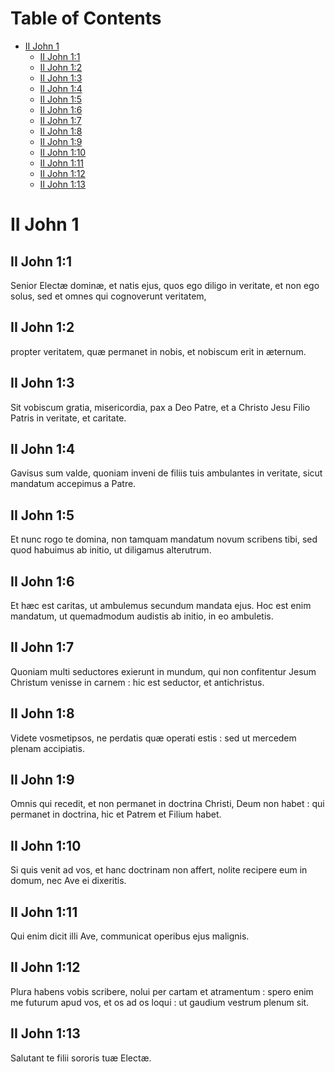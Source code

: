 
# Table of Contents

-   [II John 1](#org571f662)
    -   [II John 1:1](#org85fff67)
    -   [II John 1:2](#org8d15397)
    -   [II John 1:3](#org9429d88)
    -   [II John 1:4](#orgfdf3946)
    -   [II John 1:5](#org3ecf9b3)
    -   [II John 1:6](#orgf8aa5d8)
    -   [II John 1:7](#orgbc8f79f)
    -   [II John 1:8](#org08071f3)
    -   [II John 1:9](#orgb6479a7)
    -   [II John 1:10](#orgf84f0fa)
    -   [II John 1:11](#org27cf8c7)
    -   [II John 1:12](#orgbd245a2)
    -   [II John 1:13](#org42ac7f4)



<a id="org571f662"></a>

# II John 1


<a id="org85fff67"></a>

## II John 1:1

Senior Electæ dominæ, et natis ejus, quos ego diligo in veritate, et non ego solus, sed et omnes qui cognoverunt veritatem,


<a id="org8d15397"></a>

## II John 1:2

propter veritatem, quæ permanet in nobis, et nobiscum erit in æternum.


<a id="org9429d88"></a>

## II John 1:3

Sit vobiscum gratia, misericordia, pax a Deo Patre, et a Christo Jesu Filio Patris in veritate, et caritate.  


<a id="orgfdf3946"></a>

## II John 1:4

Gavisus sum valde, quoniam inveni de filiis tuis ambulantes in veritate, sicut mandatum accepimus a Patre.


<a id="org3ecf9b3"></a>

## II John 1:5

Et nunc rogo te domina, non tamquam mandatum novum scribens tibi, sed quod habuimus ab initio, ut diligamus alterutrum.


<a id="orgf8aa5d8"></a>

## II John 1:6

Et hæc est caritas, ut ambulemus secundum mandata ejus. Hoc est enim mandatum, ut quemadmodum audistis ab initio, in eo ambuletis.  


<a id="orgbc8f79f"></a>

## II John 1:7

Quoniam multi seductores exierunt in mundum, qui non confitentur Jesum Christum venisse in carnem : hic est seductor, et antichristus.


<a id="org08071f3"></a>

## II John 1:8

Videte vosmetipsos, ne perdatis quæ operati estis : sed ut mercedem plenam accipiatis.


<a id="orgb6479a7"></a>

## II John 1:9

Omnis qui recedit, et non permanet in doctrina Christi, Deum non habet : qui permanet in doctrina, hic et Patrem et Filium habet.


<a id="orgf84f0fa"></a>

## II John 1:10

Si quis venit ad vos, et hanc doctrinam non affert, nolite recipere eum in domum, nec Ave ei dixeritis.


<a id="org27cf8c7"></a>

## II John 1:11

Qui enim dicit illi Ave, communicat operibus ejus malignis.  


<a id="orgbd245a2"></a>

## II John 1:12

Plura habens vobis scribere, nolui per cartam et atramentum : spero enim me futurum apud vos, et os ad os loqui : ut gaudium vestrum plenum sit.


<a id="org42ac7f4"></a>

## II John 1:13

Salutant te filii sororis tuæ Electæ.    

